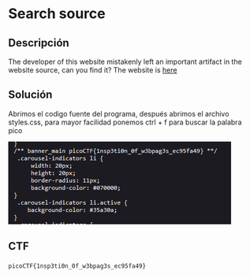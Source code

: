 # Search source

## Descripción

The developer of this website mistakenly left an important artifact in the website source, can you find it?
The website is [here](http://saturn.picoctf.net:63978/)

## Solución

Abrimos el codigo fuente del programa, después abrimos el archivo styles.css, para mayor facilidad ponemos ctrl + f para buscar la palabra pico

![Untitled](Search%20source%20c833772f67e7431ea0d08892f6b6ae2d/Untitled.png)

## CTF

`picoCTF{1nsp3ti0n_0f_w3bpag3s_ec95fa49}`